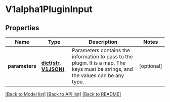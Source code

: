 # V1alpha1PluginInput

## Properties
Name | Type | Description | Notes
------------ | ------------- | ------------- | -------------
**parameters** | [**dict(str, V1JSON)**](V1JSON.md) | Parameters contains the information to pass to the plugin. It is a map. The keys must be strings, and the values can be any type. | [optional] 

[[Back to Model list]](../README.md#documentation-for-models) [[Back to API list]](../README.md#documentation-for-api-endpoints) [[Back to README]](../README.md)


